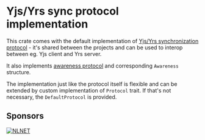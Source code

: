 # Yjs/Yrs sync protocol implementation

This crate comes with the default implementation of [Yjs/Yrs synchronization protocol](https://github.com/yjs/y-protocols/blob/master/PROTOCOL.md) - it's shared between the projects and can be used to interop between eg. Yjs client and Yrs server.

It also implements [awareness protocol](https://docs.yjs.dev/api/about-awareness) and corresponding `Awareness` structure.

The implementation just like the protocol itself is flexible and can be extended by custom implementation of `Protocol` trait. If that's not necessary, the `DefaultProtocol` is provided.

## Sponsors

[![NLNET](https://nlnet.nl/image/logo_nlnet.svg)](https://nlnet.nl/)
